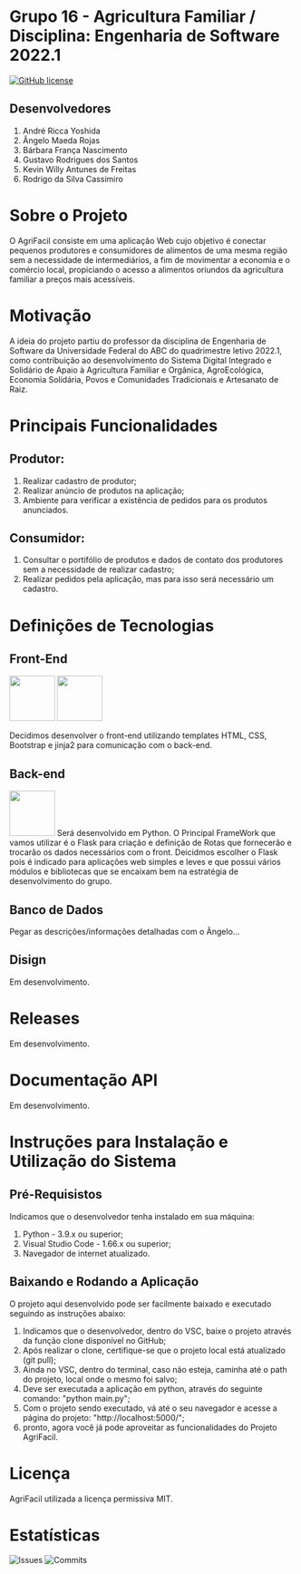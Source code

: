 # Grupo 16 - Agricultura Familiar / Disciplina: Engenharia de Software 2022.1

[![GitHub license](https://img.shields.io/github/license/ES-UFABC/AgriFacil?style=for-the-badge)](https://github.com/ES-UFABC/AgriFacil/blob/main/LICENSE)

## Desenvolvedores

1. André Ricca Yoshida
1. Ângelo Maeda Rojas
1. Bárbara França Nascimento
1. Gustavo Rodrigues dos Santos
1. Kevin Willy Antunes de Freitas
1. Rodrigo da Silva Cassimiro

# Sobre o Projeto
O AgriFacil consiste em uma aplicação Web cujo objetivo é conectar pequenos produtores e consumidores de alimentos de uma mesma região sem a necessidade de intermediários, a fim de movimentar a economia e o comércio local, propiciando o acesso a alimentos oriundos da agricultura familiar a preços mais acessíveis.

# Motivação
A ideia do projeto partiu do professor da disciplina de Engenharia de Software da Universidade Federal do ABC do quadrimestre letivo 2022.1, como contribuição ao desenvolvimento do Sistema Digital Integrado e Solidário de Apaio à Agricultura Familiar e Orgânica, AgroEcológica, Economia Solidária, Povos e Comunidades Tradicionais e Artesanato de Raiz.

# Principais Funcionalidades
## Produtor:
1. Realizar cadastro de produtor;
2. Realizar anúncio de produtos na aplicação;
3. Ambiente para verificar a existência de pedidos para os produtos anunciados.

## Consumidor: 
1. Consultar o portifólio de produtos e dados de contato dos produtores sem a necessidade de realizar cadastro;
1. Realizar pedidos pela aplicação, mas para isso será necessário um cadastro.

# Definições de Tecnologias
## Front-End
<img src="https://cdn.jsdelivr.net/gh/devicons/devicon/icons/css3/css3-original-wordmark.svg" width="80" height="80" /> <img src="https://cdn.jsdelivr.net/gh/devicons/devicon/icons/html5/html5-original-wordmark.svg" width="80" height="80" />

Decidimos desenvolver o front-end utilizando templates HTML, CSS, Bootstrap e jinja2 para comunicação com o back-end.

## Back-end
<img src="https://cdn.jsdelivr.net/gh/devicons/devicon/icons/flask/flask-original-wordmark.svg" width="80" height="80" />
Será desenvolvido em Python.
O Principal FrameWork que vamos utilizar é o Flask para criação e definição de Rotas que fornecerão e trocarão os dados necessários com o front.
Deicidmos escolher o Flask pois é indicado para aplicações web simples e leves e que possui vários módulos e bibliotecas que se encaixam bem na estratégia de desenvolvimento do grupo.

## Banco de Dados
Pegar as descrições/informações detalhadas com o Ângelo...
## Disign
Em desenvolvimento.

# Releases
Em desenvolvimento.

# Documentação API
Em desenvolvimento.

# Instruções para Instalação e Utilização do Sistema
## Pré-Requisistos
Indicamos que o desenvolvedor tenha instalado em sua máquina:
  1. Python - 3.9.x ou superior;
  1. Visual Studio Code - 1.66.x ou superior;
  2. Navegador de internet atualizado.

## Baixando e Rodando a Aplicação
O projeto aqui desenvolvido pode ser facilmente baixado e executado seguindo as instruções abaixo:
  1. Indicamos que o desenvolvedor, dentro do VSC, baixe o projeto através da função clone disponível no GitHub;
  1. Após realizar o clone, certifique-se que o projeto local está atualizado (git pull);
  1. Ainda no VSC, dentro do terminal, caso não esteja, caminha até o path do projeto, local onde o mesmo foi salvo;
  1. Deve ser executada a aplicação em python, através do seguinte comando: "python main.py";
  1. Com o projeto sendo executado, vá até o seu navegador e acesse a página do projeto: "http://localhost:5000/";
  1. pronto, agora você já pode aproveitar as funcionalidades do Projeto AgriFacil.
 
# Licença
AgriFacil utilizada a licença permissiva MIT.

# Estatísticas
![Issues](https://img.shields.io/github/issues/ES-UFABC/AgriFacil?style=for-the-badge)    ![Commits](https://img.shields.io/github/commit-activity/y/ES-UFABC/AgriFacil?style=for-the-badge)
